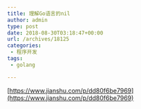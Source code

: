 ```yaml
---
title: 理解Go语言的nil
author: admin
type: post
date: 2018-08-30T03:18:47+00:00
url: /archives/18125
categories:
 - 程序开发
tags:
 - golang

---
```

[https://www.jianshu.com/p/dd80f6be7969](https://www.jianshu.com/p/dd80f6be7969)